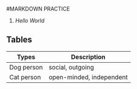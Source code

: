 #MARKDOWN PRACTICE
1. *Hello World*

## Tables

| Types | Description |
| ------ | ----------- |
| Dog person  | social, outgoing |
| Cat person| open-minded, independent |
